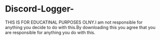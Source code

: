 # Discord-Logger-
THIS IS FOR EDUCATINAL PURPOSES OLNY.I am not responsible for anything you decide to do with this.By downloading this you agree that you are responsible for anything you do with this.
